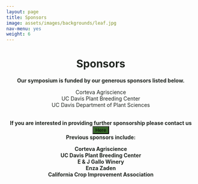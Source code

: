 ```yaml
---
layout: page
title: Sponsors
image: assets/images/backgrounds/leaf.jpg
nav-menu: yes
weight: 6
---
```


<center>
<h1 style="color:#202520">Sponsors</h1>
</center>

<center>
<b style="color:#202520">Our symposium is funded by our generous sponsors listed below.</b>
</center>

<center>
<p style="color:#202520"> 
 Corteva Agriscience <br>
 UC Davis Plant Breeding Center <br>
 UC Davis Department of Plant Sciences<br>
 <br>

</p>
</center>

<center>
<b style="color:#202520">If you are interested in providing further sponsorship please contact us <b style="color:#202520; text-decoration: none"><a href="http://plantsciencesymposium.ucdavis.edu/organizers.html" target="_blank" style = "text-decoration: none"><button button style = "background:#376629"> Here </button></a></b>
</center>

<center>
<b style="color:#202520"> Previous sponsors include: </b>  
</center>

<center>
<p style="color:#202520">
Corteva Agriscience <br>
UC Davis Plant Breeding Center <br>
E & J Gallo Winery <br>
Enza Zaden <br>
California Crop Improvement Association
</p>
</center>

<!-- <center>
<p style="color:#002285;"><b>Silver</b> sponsors are those that have donated $500 and will receive recognition on signage at our event, as well as on the website and on the printed program. All sponsors will be acknowledged during the opening session as a key supporter.</p>
</center> -->

<!-- <center>
<p style="color:#002285;"><b>Gold</b> sponsors are those that have donated $1,000 and will receive all supporter perks as well as a booth in the reception area of the conference center to interface with the guests of the symposium.</p>
</center> -->

<!-- <center>
<p style="color:#002285;"><b>Platinum</b> sponsors are those that have donated $2,500 and will receive all perks listed above, as well as a guaranteed spot on our advertising material, such as flyers which go out to Universities across the country. </p>
</center> -->


<!-- <h6>
<div class="table-wrapper">
<table>
<thead>
<tr>
<th>&nbsp;</th>
<th>&nbsp;</th>
</tr>
</thead> -->

<!-- <tbody> -->

<!-- <tr>
<td><b>Sponsor</b></td><td><b>Level</b></td>
</tr> --> 

<!-- <tr>
<td>Corteva Agriscience</td><td>Platinum</td>
</tr> -->

<!-- <tr>
<td>UC Davis Plant Breeding Center</td><td>Platinum</td>
</tr> -->


<!-- <tr>
<td>E & J Gallo Winery</td><td>Gold</td>
</tr> -->

<!-- <tr>
<td>Enza Zaden</td><td>Gold</td>
</tr> -->

<!-- <tr>
<td>California Crop Improvement Association</td><td>Silver</td>
</tr> -->

<!-- </tbody>
</table> -->

<!-- </div>
</h6>
</div> -->
